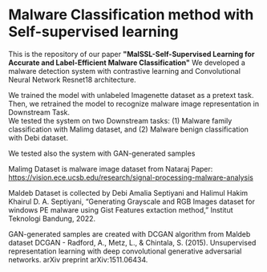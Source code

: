 # Malware Classification method with Self-supervised learning

This is the repository of our paper **"MalSSL-Self-Supervised Learning for Accurate and Label-Efficient Malware Classification"**
We developed a malware detection system with contrastive learning and Convolutional Neural Network Resnet18 architecture. 

We trained the model with unlabeled Imagenette dataset as a pretext task. 
Then, we retrained the model to recognize malware image representation in Downstream Task.  
We tested the system on two Downstream tasks: 
(1) Malware family classification with Malimg dataset, and 
(2) Malware benign classification with Debi dataset. 

We tested also the system with GAN-generated samples

Malimg Dataset is malware image dataset from Nataraj Paper:
https://vision.ece.ucsb.edu/research/signal-processing-malware-analysis

Maldeb Dataset is collected by Debi Amalia Septiyani and Halimul Hakim Khairul
D. A. Septiyani, “Generating Grayscale and RGB Images dataset for windows PE malware using Gist Features extaction method,” Institut Teknologi Bandung, 2022.

GAN-generated samples are created with DCGAN algorithm from Maldeb dataset
DCGAN - Radford, A., Metz, L., & Chintala, S. (2015). Unsupervised representation learning with deep convolutional generative adversarial networks. arXiv preprint arXiv:1511.06434.
